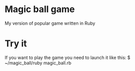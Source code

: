 # Magic ball game
My version of popular game written in Ruby

# Try it
If you want to play the game you need to launch it like this:
  $ ~/magic_ball/ruby magic_ball.rb
